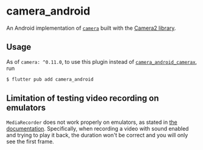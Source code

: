 # camera\_android

An Android implementation of [`camera`][1] built with the [Camera2 library][4].

## Usage

As of `camera: ^0.11.0`, to use this plugin instead of [`camera_android_camerax`][3],
run

```sh
$ flutter pub add camera_android
```

## Limitation of testing video recording on emulators
`MediaRecorder` does not work properly on emulators, as stated in [the documentation][5]. Specifically,
when recording a video with sound enabled and trying to play it back, the duration won't be correct and
you will only see the first frame.

[1]: https://pub.dev/packages/camera
[2]: https://flutter.dev/docs/development/packages-and-plugins/developing-packages#endorsed-federated-plugin
[3]: https://pub.dev/packages/camera_android_camerax
[4]: https://developer.android.com/media/camera/camera2
[5]: https://developer.android.com/reference/android/media/MediaRecorder
